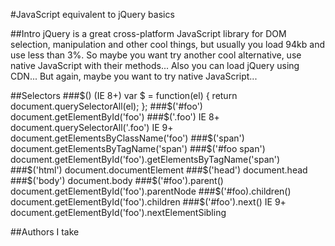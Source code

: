 #JavaScript equivalent to jQuery basics

##Intro
jQuery is a great cross-platform JavaScript library for DOM selection, manipulation and other cool things, but usually you load 94kb and use less than 3%. So maybe you want try another cool alternative, use native JavaScript with their methods... Also you can load jQuery using CDN... But again, maybe you want to try native JavaScript...

##Selectors
###$() (IE 8+)
    var $ = function(el) {
       return document.querySelectorAll(el);
    };
###$('#foo')
    document.getElementById('foo')
###$('.foo')
IE 8+
    document.querySelectorAll('.foo')
IE 9+
    document.getElementsByClassName('foo')
###$('span')    
    document.getElementsByTagName('span')
###$('#foo span')
    document.getElementById('foo').getElementsByTagName('span')
###$('html')
    document.documentElement
###$('head')
    document.head
###$('body')
    document.body
###$('#foo').parent()
    document.getElementById('foo').parentNode
###$('#foo).children()
    document.getElementById('foo').children
###$('#foo').next()
IE 9+
    document.getElementById('foo').nextElementSibling


    
##Authors
I take
